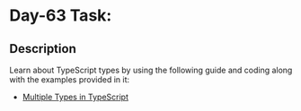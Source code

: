 # Day-63 Task:

## Description
Learn about TypeScript types by using the following guide and coding along with the examples provided in it:

- [Multiple Types in TypeScript](https://github.com/AsharibAli/100-days-of-code/blob/main/day-63/TS-Types/README.md)